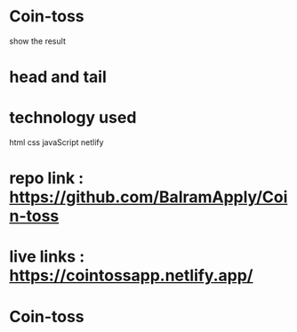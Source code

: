 # Coin-toss
show the result 

# head and tail

# technology used
html
css
javaScript
netlify

# repo link : https://github.com/BalramApply/Coin-toss
# live links : https://cointossapp.netlify.app/
# Coin-toss
